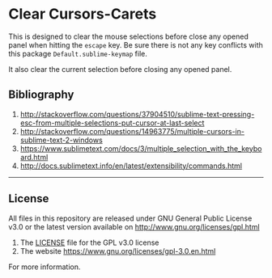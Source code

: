 
# Clear Cursors-Carets

This is designed to clear the mouse selections before close any opened panel when hitting the
`escape` key. Be sure there is not any key conflicts with this package `Default.sublime-keymap` file.

It also clear the current selection before closing any opened panel.


## Bibliography

1. http://stackoverflow.com/questions/37904510/sublime-text-pressing-esc-from-multiple-selections-put-cursor-at-last-select
1. http://stackoverflow.com/questions/14963775/multiple-cursors-in-sublime-text-2-windows
1. https://www.sublimetext.com/docs/3/multiple_selection_with_the_keyboard.html
1. http://docs.sublimetext.info/en/latest/extensibility/commands.html


___
## License

All files in this repository are released under GNU General Public License v3.0
or the latest version available on http://www.gnu.org/licenses/gpl.html

1. The [LICENSE](LICENSE) file for the GPL v3.0 license
1. The website https://www.gnu.org/licenses/gpl-3.0.en.html

For more information.


